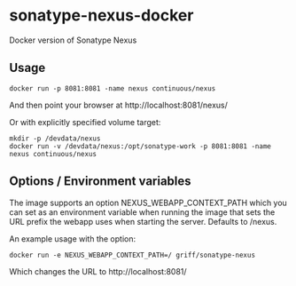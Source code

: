 sonatype-nexus-docker
=====================

Docker version of Sonatype Nexus

Usage
------
```
docker run -p 8081:8081 -name nexus continuous/nexus
```
And then point your browser at http://localhost:8081/nexus/

Or with explicitly specified volume target:
```
mkdir -p /devdata/nexus
docker run -v /devdata/nexus:/opt/sonatype-work -p 8081:8081 -name nexus continuous/nexus
```

Options / Environment variables
--------
The image supports an option NEXUS_WEBAPP_CONTEXT_PATH which you can set as an
environment variable when running the image that sets the URL prefix the
webapp uses when starting the server. Defaults to /nexus. 

An example usage with the option:
```
docker run -e NEXUS_WEBAPP_CONTEXT_PATH=/ griff/sonatype-nexus
```
Which changes the URL to http://localhost:8081/
